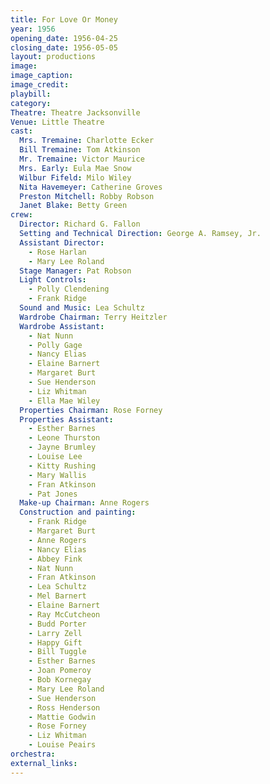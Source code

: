 ```yaml
---
title: For Love Or Money
year: 1956
opening_date: 1956-04-25
closing_date: 1956-05-05
layout: productions
image:
image_caption:
image_credit:
playbill: 
category: 
Theatre: Theatre Jacksonville
Venue: Little Theatre
cast:
  Mrs. Tremaine: Charlotte Ecker
  Bill Tremaine: Tom Atkinson
  Mr. Tremaine: Victor Maurice
  Mrs. Early: Eula Mae Snow
  Wilbur Fifeld: Milo Wiley
  Nita Havemeyer: Catherine Groves
  Preston Mitchell: Robby Robson
  Janet Blake: Betty Green
crew:
  Director: Richard G. Fallon
  Setting and Technical Direction: George A. Ramsey, Jr.
  Assistant Director:
    - Rose Harlan
    - Mary Lee Roland
  Stage Manager: Pat Robson
  Light Controls:
    - Polly Clendening
    - Frank Ridge
  Sound and Music: Lea Schultz
  Wardrobe Chairman: Terry Heitzler
  Wardrobe Assistant:
    - Nat Nunn
    - Polly Gage
    - Nancy Elias
    - Elaine Barnert
    - Margaret Burt
    - Sue Henderson
    - Liz Whitman
    - Ella Mae Wiley
  Properties Chairman: Rose Forney
  Properties Assistant:
    - Esther Barnes
    - Leone Thurston
    - Jayne Brumley
    - Louise Lee
    - Kitty Rushing
    - Mary Wallis
    - Fran Atkinson
    - Pat Jones
  Make-up Chairman: Anne Rogers
  Construction and painting:
    - Frank Ridge
    - Margaret Burt
    - Anne Rogers
    - Nancy Elias
    - Abbey Fink
    - Nat Nunn
    - Fran Atkinson
    - Lea Schultz
    - Mel Barnert
    - Elaine Barnert
    - Ray McCutcheon
    - Budd Porter
    - Larry Zell
    - Happy Gift
    - Bill Tuggle
    - Esther Barnes
    - Joan Pomeroy
    - Bob Kornegay
    - Mary Lee Roland
    - Sue Henderson
    - Ross Henderson
    - Mattie Godwin
    - Rose Forney
    - Liz Whitman
    - Louise Peairs
orchestra:
external_links:
---
```


